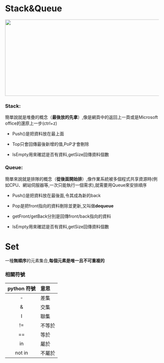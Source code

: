 # Stack&Queue

<img src="https://i.imgur.com/ArHZkOR.png" width="600" height="250">

### Stack:

簡單說就是堆疊的概念（**最後放的先拿**）,像是網頁中的返回上一頁或是Microsoft office的還原上一步(ctrl+z)

* Push()是把資料放在最上面

* Top只會回傳最後新增的值,PoP才會刪除

* IsEmpty用來確認是否有資料,getSize回傳資料個數

### Queue:

簡單來說就是排隊的概念（**從後面開始排**）,像作業系統被多個程式共享資源時(例如CPU、網站伺服器等,一次只能執行一個需求),就需要用Queue來安排順序

* Push()是把資料放在最後面,令其成為新的back

* Pop是把front指向的資料刪除並更新,又叫做**dequeue**

* getFront/getBack分別是回傳front/back指向的資料

* IsEmpty用來確認是否有資料,getSize回傳資料個數

# Set
一種**無順序**的元素集合,**每個元素是唯一且不可重複的**

### 相關符號
|python 符號|意思|
|:-:|:-|
|-|差集|
|&|交集|
|I|聯集|
|!=|不等於|
|==|等於|
|in|屬於|
|not in|不屬於|

